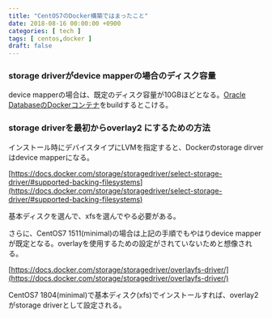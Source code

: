 ```yaml
---
title: "CentOS7のDocker構築ではまったこと"
date: 2018-08-16 00:00:00 +0900
categories: [ tech ]
tags: [ centos,docker ]
draft: false
---
```


### storage driverがdevice mapperの場合のディスク容量
device mapperの場合は、既定のディスク容量が10GBほどとなる。[Oracle DatabaseのDockerコンテナ](https://github.com/oracle/docker-images)をbuildするとこける。

### storage driverを最初からoverlay2 にするための方法
インストール時にデバイスタイプにLVMを指定すると、Dockerのstorage dirverはdevice mapperになる。

[https://docs.docker.com/storage/storagedriver/select-storage-driver/#supported-backing-filesystems](https://docs.docker.com/storage/storagedriver/select-storage-driver/#supported-backing-filesystems)

基本ディスクを選んで、xfsを選んでやる必要がある。

さらに、CentOS7 1511(minimal)の場合は上記の手順でもやはりdevice mapperが既定となる。overlayを使用するための設定がされていないためと想像される。

[https://docs.docker.com/storage/storagedriver/overlayfs-driver/](https://docs.docker.com/storage/storagedriver/overlayfs-driver/)

CentOS7 1804(minimal)で基本ディスク(xfs)でインストールすれば、overlay2がstorage driverとして設定される。
